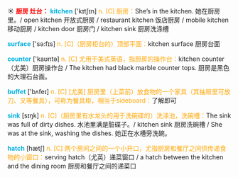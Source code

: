 ☀ <font color="red">**厨房 灶台：**</font>
<font color="sky blue">**kitchen**</font> ['kɪtʃɪn] 
<font color="orange">n. [C] 厨房：</font>She’s in the kitchen. 她在厨房里。/ open kitchen 开放式厨房 / restaurant kitchen 饭店厨房 / mobile kitchen 移动厨房 / kitchen door 厨房门 / kitchen sink 厨房洗涤槽

<font color="sky blue">**surface**</font> ['sə:fɪs] 
<font color="orange">n. [C]（厨房柜台的）顶部平面：</font>kitchen surface 厨房台面

<font color="sky blue">**counter**</font> ['kaʊntə] 
<font color="orange">n. [C] 尤用于美式英语，指厨房的操作台：</font>kitchen counter（尤美）厨房操作台 / The kitchen had black marble counter tops. 厨房是黑色的大理石台面。

<font color="sky blue">**buffet**</font> ['bʌfeɪ] 
<font color="orange">n. [C] [尤美] 厨房里（上菜前）放食物的一个家具（其抽屉里可放刀、叉等餐具），可称为餐具柜，相当于sideboard：</font>了解即可

<font color="sky blue">**sink**</font> [sɪŋk] 
<font color="orange">n. [C]（厨房里有水龙头的用于洗碗碟的）洗涤池，洗碗槽：</font>The sink was full of dirty dishes. 水池里满是脏碟子。/ kitchen sink 厨房洗碗槽 / She was at the sink, washing the dishes. 她正在水槽旁洗碗。

<font color="sky blue">**hatch**</font> [hætʃ] 
<font color="orange">n. [C] 两个房间之间的一个小开口，尤指厨房和餐厅之间供传递食物的小窗口：</font>serving hatch（尤英）递菜窗口 / a hatch between the kitchen and the dining room 厨房和餐厅之间的递菜口

